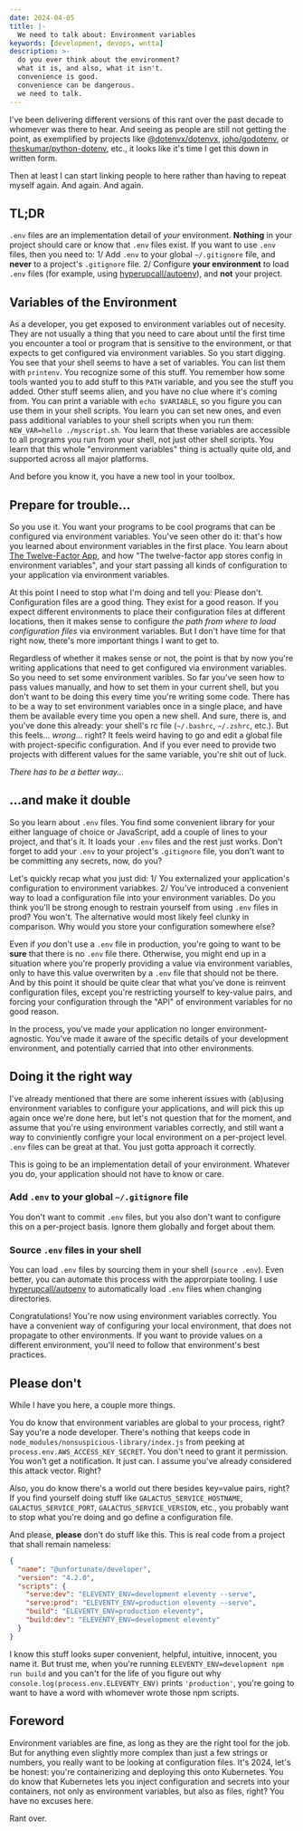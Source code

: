 ```yaml
---
date: 2024-04-05
title: |-
  We need to talk about: Environment variables
keywords: [development, devops, wntta]
description: >-
  do you ever think about the environment?
  what it is, and also, what it isn't.
  convenience is good.
  convenience can be dangerous.
  we need to talk.
---
```

I've been delivering different versions of this rant over the past decade to whomever was there to hear. And seeing as people are still not getting the point, as exemplified by projects like [@dotenvx/dotenvx](https://github.com/dotenvx/dotenvx), [joho/godotenv](https://github.com/joho/godotenv), or [theskumar/python-dotenv](https://github.com/theskumar/python-dotenv), etc., it looks like it's time I get this down in written form.

Then at least I can start linking people to here rather than having to repeat myself again. And again. And again.

## TL;DR

`.env` files are an implementation detail of _your_ environment. **Nothing** in your project should care or know that `.env` files exist. If you want to use `.env` files, then you need to: 1/ Add `.env` to your global `~/.gitignore` file, and **never** to a project's `.gitignore` file. 2/ Configure **your environment** to load `.env` files (for example, using [hyperupcall/autoenv](https://github.com/hyperupcall/autoenv)), and **not** your project.

## Variables of the Environment

As a developer, you get exposed to environment variables out of necesity. They are not usually a thing that you need to care about until the first time you encounter a tool or program that is sensitive to the environment, or that expects to get configured via environment variables. So you start digging. You see that your shell seems to have a set of variables. You can list them with `printenv`. You recognize some of this stuff. You remember how some tools wanted you to add stuff to this `PATH` variable, and you see the stuff you added. Other stuff seems alien, and you have no clue where it's coming from. You can print a variable with `echo $VARIABLE`, so you figure you can use them in your shell scripts. You learn you can set new ones, and even pass additional variables to your shell scripts when you run them: `NEW_VAR=hello ./myscript.sh`. You learn that these variables are accessible to all programs you run from your shell, not just other shell scripts. You learn that this whole "environment variables" thing is actually quite old, and supported across all major platforms.

And before you know it, you have a new tool in your toolbox.

## Prepare for trouble...

So you use it. You want your programs to be cool programs that can be configured via environment variables. You've seen other do it: that's how you learned about environment variables in the first place. You learn about [The Twelve-Factor App](https://12factor.net/config), and how "The twelve-factor app stores config in environment variables", and your start passing all kinds of configuration to your application via environment variables.

At this point I need to stop what I'm doing and tell you: Please don't. Configuration files are a good thing. They exist for a good reason. If you expect different environments to place their configuration files at different locations, then it makes sense to configure _the path from where to load configuration files_ via environment variables. But I don't have time for that right now, there's more important things I want to get to.

Regardless of whether it makes sense or not, the point is that by now you're writing applications that need to get configured via environment variables. So you need to set some environment varibles. So far you've seen how to pass values manually, and how to set them in your current shell, but you don't want to be doing this every time you're writing some code. There has to be a way to set environment variables once in a single place, and have them be available every time you open a new shell. And sure, there is, and you've done this already: your shell's rc file (`~/.bashrc`, `~/.zshrc`, etc.). But this feels... _wrong_... right? It feels weird having to go and edit a global file with project-specific configuration. And if you ever need to provide two projects with different values for the same variable, you're shit out of luck.

_There has to be a better way..._

## ...and make it double

So you learn about `.env` files. You find some convenient library for your either language of choice or JavaScript, add a couple of lines to your project, and that's it. It loads your `.env` files and the rest just works. Don't forget to add your `.env` to your project's `.gitignore` file, you don't want to be committing any secrets, now, do you?

Let's quickly recap what you just did: 1/ You externalized your application's configuration to environment variabkes. 2/ You've introduced a convenient way to load a configuration file into your environment variables. Do you think you'll be strong enough to restrain yourself from using `.env` files in prod? You won't. The alternative would most likely feel clunky in comparison. Why would you store your configuration somewhere else?

Even if _you_ don't use a `.env` file in production, you're going to want to be **sure** that there is no `.env` file there. Otherwise, you might end up in a situation where you're properly providing a value via environment variables, only to have this value overwriten by a `.env` file that should not be there. And by this point it should be quite clear that what you've done is reinvent configuration files, except you're restricting yourself to key-value pairs, and forcing your configuration through the "API" of environment variables for no good reason.

In the process, you've made your application no longer environment-agnostic. You've made it aware of the specific details of your development environment, and potentially carried that into other environments.

## Doing it the right way

I've already mentioned that there are some inherent issues with (ab)using environment variables to configure your applications, and will pick this up again once we're done here, but let's not question that for the moment, and assume that you're using environment variables correctly, and still want a way to conviniently configre your local environment on a per-project level. `.env` files can be great at that. You just gotta approach it correctly.

This is going to be an implementation detail of your environment. Whatever you do, your application should not have to know or care.

### Add `.env` to your global `~/.gitignore` file

You don't want to commit `.env` files, but you also don't want to configure this on a per-project basis. Ignore them globally and forget about them.

### Source `.env` files in your shell

You can load `.env` files by sourcing them in your shell (`source .env`). Even better, you can automate this process with the approrpiate tooling. I use [hyperupcall/autoenv](https://github.com/hyperupcall/autoenv) to automatically load `.env` files when changing directories.

Congratulations! You're now using environment variables correctly. You have a convenient way of configuring your local environment, that does not propagate to other environments. If you want to provide values on a different environment, you'll need to follow that environment's best practices.

## Please don't

While I have you here, a couple more things.

You do know that environment variables are global to your process, right? Say you're a node developer. There's nothing that keeps code in `node_modules/nonsuspicious-library/index.js` from peeking at `process.env.AWS_ACCESS_KEY_SECRET`. You don't need to grant it permission. You won't get a notification. It just can. I assume you've already considered this attack vector. Right?

Also, you do know there's a world out there besides key=value pairs, right? If you find yourself doing stuff like `GALACTUS_SERVICE_HOSTNAME`, `GALACTUS_SERVICE_PORT`, `GALACTUS_SERVICE_VERSION`, etc., you probably want to stop what you're doing and go define a configuration file.

And please, **please** don't do stuff like this. This is real code from a project that shall remain nameless:

```json
{
  "name": "@unfortunate/developer",
  "version": "4.2.0",
  "scripts": {
    "serve:dev": "ELEVENTY_ENV=development eleventy --serve",
    "serve:prod": "ELEVENTY_ENV=production eleventy --serve",
    "build": "ELEVENTY_ENV=production eleventy",
    "build:dev": "ELEVENTY_ENV=development eleventy"
  }
}
```

I know this stuff looks super convenient, helpful, intuitive, innocent, you name it. But trust me, when you're running `ELEVENTY_ENV=development npm run build` and you can't for the life of you figure out why `console.log(process.env.ELEVENTY_ENV)` prints `'production'`, you're going to want to have a word with whomever wrote those npm scripts.

## Foreword

Environment variables are fine, as long as they are the right tool for the job. But for anything even slightly more complex than just a few strings or numbers, you really want to be looking at configuration files. It's 2024, let's be honest: you're containerizing and deploying this onto Kubernetes. You do know that Kubernetes lets you inject configuration and secrets into your containers, not only as environment variables, but also as files, right? You have no excuses here.

Rant over.